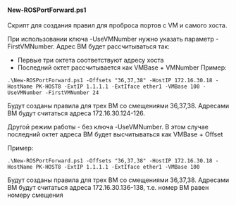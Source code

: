 #### New-ROSPortForward.ps1

Скрипт для создания правил для проброса портов с VM и самого хоста.

При использовании ключа -UseVMNumber нужно указать параметр -FirstVMNumber. Адрес ВМ будет рассчитываться так:
- Первые три октета соответствуют адресу хоста
- Последний октет рассчитывается как VMBase + VMNumber
Пример:

```
.\New-ROSPortForward.ps1 -Offsets "36,37,38" -HostIP 172.16.30.18 -HostName PK-HOST8 -ExtIP 1.1.1.1 -ExtIface ether1 -VMBase 100 -UseVMNumber -FirstVMNumber 24
```

Будут созданы правила для трех ВМ со смещениями 36,37,38. Адресами ВМ будут считаться адреса 172.16.30.124-126.

Другой режим работы - без ключа -UseVMNumber. В этом случае последний октет адреса ВМ будет высчитываться как VMBase + Offset

Пример:
```
.\New-ROSPortForward.ps1 -Offsets "36,37,38" -HostIP 172.16.30.18 -HostName PK-HOST8 -ExtIP 1.1.1.1 -ExtIface ether1 -VMBase 100
```
Будут созданы правила для трех ВМ со смещениями 36,37,38. Адресами ВМ будут считаться адреса 172.16.30.136-138, т.е. номер ВМ равен номеру смещения


